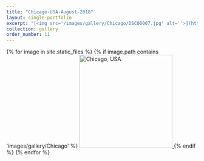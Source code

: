 ```yaml
---
title: "Chicago-USA-August-2018"
layout: single-portfolio
excerpt: "[<img src='/images/gallery/Chicago/DSC00007.jpg' alt=''>](https://nt-hung.github.io/gallery/Chicago)"
collection: gallery
order_number: 11
---
```

<p float="left">   
{% for image in site.static_files %}
{% if image.path contains 'images/gallery/Chicago' %}
<a href='{{ site.baseurl }}{{ image.path }}'>
    <img 
        src='{{ site.baseurl }}{{ image.path }}'
        alt="Chicago, USA" width="245" title="Chicago, USA"
    >
</a>
{% endif %}
{% endfor %}
</p>
<!-- [Poster](/files/pdf/research/PolMeth 2019 Poster.pdf){: .btn--research} -->
